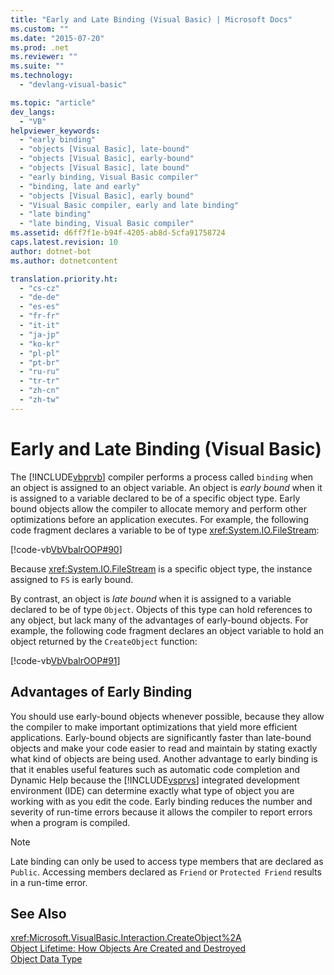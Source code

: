 ```yaml
---
title: "Early and Late Binding (Visual Basic) | Microsoft Docs"
ms.custom: ""
ms.date: "2015-07-20"
ms.prod: .net
ms.reviewer: ""
ms.suite: ""
ms.technology: 
  - "devlang-visual-basic"

ms.topic: "article"
dev_langs: 
  - "VB"
helpviewer_keywords: 
  - "early binding"
  - "objects [Visual Basic], late-bound"
  - "objects [Visual Basic], early-bound"
  - "objects [Visual Basic], late bound"
  - "early binding, Visual Basic compiler"
  - "binding, late and early"
  - "objects [Visual Basic], early bound"
  - "Visual Basic compiler, early and late binding"
  - "late binding"
  - "late binding, Visual Basic compiler"
ms.assetid: d6ff7f1e-b94f-4205-ab8d-5cfa91758724
caps.latest.revision: 10
author: dotnet-bot
ms.author: dotnetcontent

translation.priority.ht: 
  - "cs-cz"
  - "de-de"
  - "es-es"
  - "fr-fr"
  - "it-it"
  - "ja-jp"
  - "ko-kr"
  - "pl-pl"
  - "pt-br"
  - "ru-ru"
  - "tr-tr"
  - "zh-cn"
  - "zh-tw"
---
```

# Early and Late Binding (Visual Basic)
The [!INCLUDE[vbprvb](../../../../csharp/programming-guide/concepts/linq/includes/vbprvb_md.md)] compiler performs a process called `binding` when an object is assigned to an object variable. An object is *early bound* when it is assigned to a variable declared to be of a specific object type. Early bound objects allow the compiler to allocate memory and perform other optimizations before an application executes. For example, the following code fragment declares a variable to be of type <xref:System.IO.FileStream>:  
  
 [!code-vb[VbVbalrOOP#90](../../../../visual-basic/misc/codesnippet/VisualBasic/early-and-late-binding_1.vb)]  
  
 Because <xref:System.IO.FileStream> is a specific object type, the instance assigned to `FS` is early bound.  
  
 By contrast, an object is *late bound* when it is assigned to a variable declared to be of type `Object`. Objects of this type can hold references to any object, but lack many of the advantages of early-bound objects. For example, the following code fragment declares an object variable to hold an object returned by the `CreateObject` function:  
  
 [!code-vb[VbVbalrOOP#91](../../../../visual-basic/misc/codesnippet/VisualBasic/early-and-late-binding_2.vb)]  
  
## Advantages of Early Binding  
 You should use early-bound objects whenever possible, because they allow the compiler to make important optimizations that yield more efficient applications. Early-bound objects are significantly faster than late-bound objects and make your code easier to read and maintain by stating exactly what kind of objects are being used. Another advantage to early binding is that it enables useful features such as automatic code completion and Dynamic Help because the [!INCLUDE[vsprvs](../../../../csharp/includes/vsprvs_md.md)] integrated development environment (IDE) can determine exactly what type of object you are working with as you edit the code. Early binding reduces the number and severity of run-time errors because it allows the compiler to report errors when a program is compiled.  
  
> [!NOTE]
>  Late binding can only be used to access type members that are declared as `Public`. Accessing members declared as `Friend` or `Protected Friend` results in a run-time error.  
  
## See Also  
 <xref:Microsoft.VisualBasic.Interaction.CreateObject%2A>   
 [Object Lifetime: How Objects Are Created and Destroyed](../../../../visual-basic/programming-guide/language-features/objects-and-classes/object-lifetime-how-objects-are-created-and-destroyed.md)   
 [Object Data Type](../../../../visual-basic/language-reference/data-types/object-data-type.md)